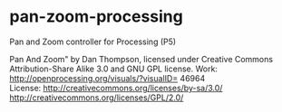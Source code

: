 pan-zoom-processing
===================

Pan and Zoom controller for Processing (P5)

Pan And Zoom" by Dan Thompson, licensed under Creative Commons Attribution-Share Alike 3.0 and GNU GPL license.
Work: http://openprocessing.org/visuals/?visualID= 46964	
License: 
http://creativecommons.org/licenses/by-sa/3.0/
http://creativecommons.org/licenses/GPL/2.0/
